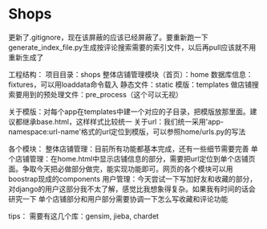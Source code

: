# Shops
更新了.gitignore，现在该屏蔽的应该已经屏蔽了。要重新跑一下generate_index_file.py生成按评论搜索需要的索引文件，以后再pull应该就不用重新生成了

工程结构：
项目目录：shops
整体店铺管理模块（首页）：home
数据库信息：fixtures，可以用loaddata命令载入
静态文件：static
模版：templates
做店铺搜索要用到的预处理文件：pre_process（这个可以无视）

关于模版：对每个app在templates中建一个对应的子目录，把模版放那里面。建议都继承base.html，这样样式比较统一
关于url：我们统一采用'app-namespace:url-name'格式的url定位到模版，可以参照home/urls.py的写法

各个模块：
整体店铺管理：目前所有功能都基本完成，还有一些细节需要完善
单个店铺管理：在home.html中显示店铺信息的部分，需要把url定位到单个店铺页面。争取今天把必做部分做完，能实现功能即可。网页的各个模块可以用boostrap现成的components
用户管理：今天尝试一下写加好友和收藏的部分，对django的用户这部分我不太了解，感觉比我想象得复杂。如果我有时间的话会研究一下
单个店铺部分和用户部分需要协调一下怎么写收藏和评论功能

tips：
需要有这几个库：gensim, jieba, chardet

